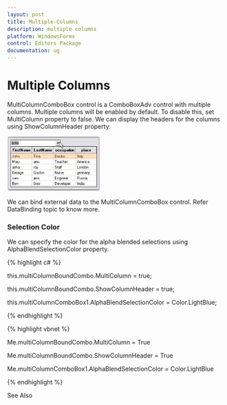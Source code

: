 ```yaml
---
layout: post
title: Multiple-Columns
description: multiple columns
platform: WindowsForms
control: Editors Package
documentation: ug
---
```


# Multiple Columns

MultiColumnComboBox control is a ComboBoxAdv control with multiple columns. Multiple columns will be enabled by default. To disable this, set MultiColumn property to false. We can display the headers for the columns using ShowColumnHeader property. 

![](Overview_images/Overview_img325.jpeg) 

We can bind external data to the MultiColumnComboBox control. Refer DataBinding topic to know more.

### Selection Color

We can specify the color for the alpha blended selections using AlphaBlendSelectionColor property.

{% highlight c# %}

this.multiColumnBoundCombo.MultiColumn = true;

this.multiColumnBoundCombo.ShowColumnHeader = true;

this.multiColumnComboBox1.AlphaBlendSelectionColor = Color.LightBlue;

{% endhighlight %}

{% highlight vbnet %}

Me.multiColumnBoundCombo.MultiColumn = True

Me.multiColumnBoundCombo.ShowColumnHeader = True

Me.multiColumnComboBox1.AlphaBlendSelectionColor = Color.LightBlue

{% endhighlight %}

See Also




 